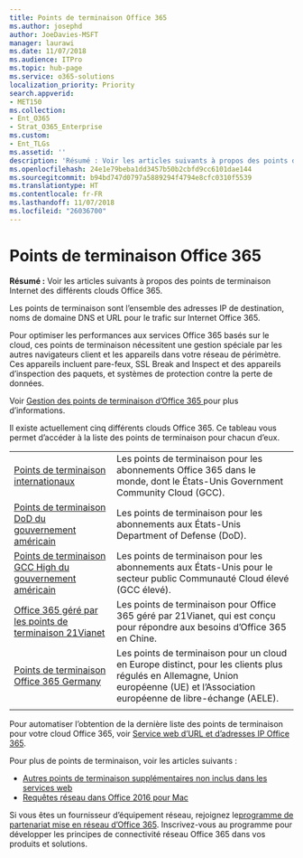 ```yaml
---
title: Points de terminaison Office 365
ms.author: josephd
author: JoeDavies-MSFT
manager: laurawi
ms.date: 11/07/2018
ms.audience: ITPro
ms.topic: hub-page
ms.service: o365-solutions
localization_priority: Priority
search.appverid:
- MET150
ms.collection:
- Ent_O365
- Strat_O365_Enterprise
ms.custom:
- Ent_TLGs
ms.assetid: ''
description: 'Résumé : Voir les articles suivants à propos des points de terminaison Internet des différents clouds Office 365.'
ms.openlocfilehash: 24e1e79beba1dd3457b50b2cbfd9cc6101dae144
ms.sourcegitcommit: b94bd747d0797a5889294f4794e8cfc0310f5539
ms.translationtype: HT
ms.contentlocale: fr-FR
ms.lasthandoff: 11/07/2018
ms.locfileid: "26036700"
---
```

# <a name="office-365-endpoints"></a>Points de terminaison Office 365

**Résumé :** Voir les articles suivants à propos des points de terminaison Internet des différents clouds Office 365.
  
Les points de terminaison sont l’ensemble des adresses IP de destination, noms de domaine DNS et URL pour le trafic sur Internet Office 365. 

Pour optimiser les performances aux services Office 365 basés sur le cloud, ces points de terminaison nécessitent une gestion spéciale par les autres navigateurs client et les appareils dans votre réseau de périmètre. Ces appareils incluent pare-feux, SSL Break and Inspect et des appareils d’inspection des paquets, et systèmes de protection contre la perte de données.

Voir [Gestion des points de terminaison d’Office 365 ](managing-office-365-endpoints.md) pour plus d’informations.

Il existe actuellement cinq différents clouds Office 365. Ce tableau vous permet d’accéder à la liste des points de terminaison pour chacun d’eux.

|||
|:-------|:-----|
| [Points de terminaison internationaux](urls-and-ip-address-ranges.md) | Les points de terminaison pour les abonnements Office 365 dans le monde, dont le États-Unis Government Community Cloud (GCC). |
| [Points de terminaison DoD du gouvernement américain](office-365-u-s-government-dod-endpoints.md) | Les points de terminaison pour les abonnements aux États-Unis Department of Defense (DoD). |
| [Points de terminaison GCC High du gouvernement américain](office-365-u-s-government-gcc-high-endpoints.md) | Les points de terminaison pour les abonnements aux États-Unis pour le secteur public Communauté Cloud élevé (GCC élevé). |
| [Office 365 géré par les points de terminaison 21Vianet](urls-and-ip-address-ranges-21vianet.md) | Les points de terminaison pour Office 365 géré par 21Vianet, qui est conçu pour répondre aux besoins d’Office 365 en Chine. |
| [Points de terminaison Office 365 Germany](office-365-germany-endpoints.md) | Les points de terminaison pour un cloud en Europe distinct, pour les clients plus régulés en Allemagne, Union européenne (UE) et l’Association européenne de libre-échange (AELE). |
|||

Pour automatiser l’obtention de la dernière liste des points de terminaison pour votre cloud Office 365, voir [Service web d’URL et d’adresses IP Office 365](office-365-ip-web-service.md).

Pour plus de points de terminaison, voir les articles suivants :

- [Autres points de terminaison supplémentaires non inclus dans les services web](additional-office365-ip-addresses-and-urls.md)
- [Requêtes réseau dans Office 2016 pour Mac](network-requests-in-office-2016-for-mac.md)

Si vous êtes un fournisseur d’équipement réseau, rejoignez le[programme de partenariat mise en réseau d’Office 365](office-365-networking-partner-program.md). Inscrivez-vous au programme pour développer les principes de connectivité réseau Office 365 dans vos produits et solutions. 
